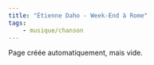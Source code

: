 ```yaml
---
title: "Étienne Daho - Week-End à Rome"
tags:
    - musique/chanson
---
```


Page créée automatiquement, mais vide.
